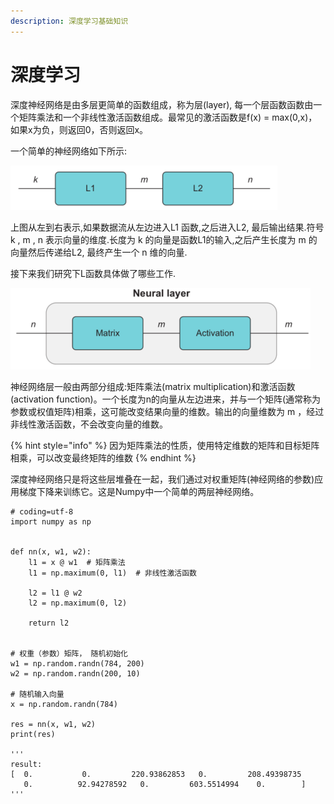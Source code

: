 ```yaml
---
description: 深度学习基础知识
---
```


# 深度学习

深度神经网络是由多层更简单的函数组成，称为层\(layer\), 每一个层函数函数由一个矩阵乘法和一个非线性激活函数组成。最常见的激活函数是f\(x\) = max\(0,x\)，如果x为负，则返回0，否则返回x。

一个简单的神经网络如下所示:

![](../../.gitbook/assets/image%20%2821%29.png)

上图从左到右表示,如果数据流从左边进入L1 函数,之后进入L2, 最后输出结果.符号 k , m , n 表示向量的维度.长度为 k 的向量是函数L1的输入,之后产生长度为 m 的向量然后传递给L2, 最终产生一个 n 维的向量.

接下来我们研究下L函数具体做了哪些工作.

![](../../.gitbook/assets/image%20%2824%29.png)

神经网络层一般由两部分组成:矩阵乘法\(matrix multiplication\)和激活函数\(activation function\)。一个长度为n的向量从左边进来，并与一个矩阵\(通常称为参数或权值矩阵\)相乘，这可能改变结果向量的维数。输出的向量维数为 m ，经过非线性激活函数，不会改变向量的维数。

{% hint style="info" %}
 因为矩阵乘法的性质，使用特定维数的矩阵和目标矩阵相乘，可以改变最终矩阵的维数
{% endhint %}

深度神经网络只是将这些层堆叠在一起，我们通过对权重矩阵\(神经网络的参数\)应用梯度下降来训练它。这是Numpy中一个简单的两层神经网络。

```text
# coding=utf-8
import numpy as np


def nn(x, w1, w2):
    l1 = x @ w1  # 矩阵乘法
    l1 = np.maximum(0, l1)  # 非线性激活函数
    
    l2 = l1 @ w2
    l2 = np.maximum(0, l2)
    
    return l2


# 权重（参数）矩阵， 随机初始化
w1 = np.random.randn(784, 200)
w2 = np.random.randn(200, 10)

# 随机输入向量
x = np.random.randn(784)

res = nn(x, w1, w2)
print(res)

'''
result:
[  0.           0.         220.93862853   0.         208.49398735
   0.          92.94278592   0.         603.5514994    0.        ]
'''
```





